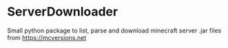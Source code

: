 # ServerDownloader

Small python package to list, parse and download minecraft server .jar files from https://mcversions.net